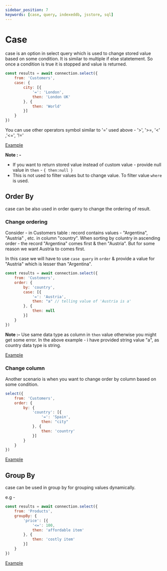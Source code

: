 ```yaml
---
sidebar_position: 7
keywords: [case, query, indexeddb, jsstore, sql]
---
```


# Case
case is an option in select query which is used to change stored value based on some condition. It is similar to multiple if else statetement. So once a condition is true it is stopped and value is returned.

```javascript
const results = await connection.select({
    from: 'Customers',
    case: {
        city: [{
            '=': 'London',
            then: 'London UK'
        }, {
            then: 'World'
        }]
    }
})
```
You can use other operators symbol similar to '=' used above - '>', '>=, '<' ,'<=', '!='

<p class="text--center">
    <a class="button button--info" target="_blank" href="https://ujjwalguptaofficial.github.io/idbstudio/?db=Demo&query=select(%7B%0A%20%20%20%20from%3A%20'Customers'%2C%0A%20%20%20%20case%3A%20%7B%0A%20%20%20%20%20%20%20%20city%3A%20%5B%7B%0A%20%20%20%20%20%20%20%20%20%20%20%20'%3D'%3A%20'London'%2C%0A%20%20%20%20%20%20%20%20%20%20%20%20then%3A%20'London%20UK'%0A%20%20%20%20%20%20%20%20%7D%2C%20%7B%0A%20%20%20%20%20%20%20%20%20%20%20%20then%3A%20'World'%0A%20%20%20%20%20%20%20%20%7D%5D%0A%20%20%20%20%7D%0A%7D)">Example</a>
</p>

**Note : -** 

* If you want to return stored value instead of custom value - provide null value in `then` - `{ then:null }` 
* This is not used to filter values but to change value. To filter value `where` is used.

## Order By

case can be also used in order query to change the ordering of result.

### Change ordering

Consider - in Customers table : record contains values -  "Argentina", "Austria" , etc. in column "country". When sorting by coluntry in ascending order - the record "Argentina" comes first & then "Austria". But for some reason we want Austria to comes first.

In this case we will have to use `case query` in `order` & provide a value for "Austria" which is lesser than "Argentina".

```javascript
const results = await connection.select({
    from: 'Customers',
    order: {
        by: 'country',
        case: [{
            '=': 'Austria',
            then: "a" // telling value of 'Austria is a'
        }, {
            then: null
        }]
    }
})
```

**Note :-** Use same data type as column in `then` value otherwise you might get some error. In the above example - i have provided string value "a", as country data type is string.
<p class="text--center">
    <a class="button button--info" target="_blank" href="https://ujjwalguptaofficial.github.io/idbstudio/?db=Demo&query=select(%7B%0A%20%20%20%20from%3A%20'Customers'%2C%0A%20%20%20%20limit%3A%2010%2C%0A%20%20%20%20order%3A%20%7B%0A%20%20%20%20%20%20%20%20by%3A%20'country'%2C%0A%20%20%20%20%20%20%20%20case%3A%20%5B%7B%0A%20%20%20%20%20%20%20%20%20%20%20%20'%3D'%3A%20'Austria'%2C%0A%20%20%20%20%20%20%20%20%20%20%20%20then%3A%20%22a%22%0A%20%20%20%20%20%20%20%20%7D%2C%20%7B%0A%20%20%20%20%20%20%20%20%20%20%20%20then%3A%20null%0A%20%20%20%20%20%20%20%20%7D%5D%0A%20%20%20%20%7D%0A%7D)">Example</a>
</p>

### Change column

Another scenario is when you want to change order by column based on some condition. 

```javascript
select({
    from: 'Customers',
    order: {
        by: {
            'country': [{
                '=': 'Spain',
                then: "city"
            }, {
                then: 'country'
            }]
        }
    }
})
```

<p class="text--center">
    <a class="button button--info" target="_blank" href="https://ujjwalguptaofficial.github.io/idbstudio/?db=Demo&query=select(%7B%0A%20%20%20%20from%3A%20'Customers'%2C%0A%20%20%20%20order%3A%20%7B%0A%20%20%20%20%20%20%20%20by%3A%20%7B%0A%20%20%20%20%20%20%20%20%20%20%20%20'country'%3A%20%5B%7B%0A%20%20%20%20%20%20%20%20%20%20%20%20%20%20%20%20'%3D'%3A%20'Spain'%2C%0A%20%20%20%20%20%20%20%20%20%20%20%20%20%20%20%20then%3A%20%22city%22%0A%20%20%20%20%20%20%20%20%20%20%20%20%7D%2C%20%7B%0A%20%20%20%20%20%20%20%20%20%20%20%20%20%20%20%20then%3A%20'country'%0A%20%20%20%20%20%20%20%20%20%20%20%20%7D%5D%0A%20%20%20%20%20%20%20%20%7D%0A%20%20%20%20%7D%0A%7D)">Example</a>
</p>

## Group By

case can be used in group by for grouping values dynamically.

e.g - 

```javascript
const results = await connection.select({
    from: 'Products',
    groupBy: {
        'price': [{
            '<=': 100,
            then: 'affordable item'
        }, {
            then: 'costly item'
        }]
    }
})
```

<p class="text--center">
    <a class="button button--info" target="_blank" href="https://ujjwalguptaofficial.github.io/idbstudio/?db=Demo&query=select(%7B%0A%20%20%20%20from%3A%20'Products'%2C%0A%20%20%20%20groupBy%3A%20%7B%0A%20%20%20%20%20%20%20%20'price'%3A%20%5B%7B%0A%20%20%20%20%20%20%20%20%20%20%20%20'%3C%3D'%3A%20100%2C%0A%20%20%20%20%20%20%20%20%20%20%20%20then%3A%20'affordable%20item'%0A%20%20%20%20%20%20%20%20%7D%2C%20%7B%0A%20%20%20%20%20%20%20%20%20%20%20%20then%3A%20'costly%20item'%0A%20%20%20%20%20%20%20%20%7D%5D%0A%20%20%20%20%7D%0A%7D)">Example</a>
</p>
